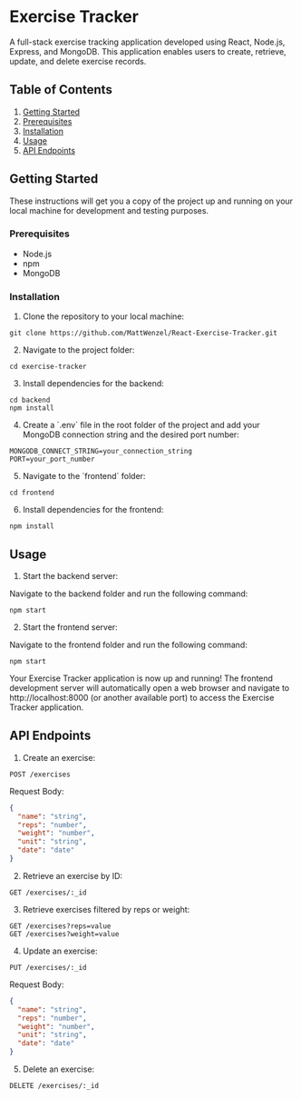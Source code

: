 # Exercise Tracker

A full-stack exercise tracking application developed using React, Node.js, Express, and MongoDB. This application enables users to create, retrieve, update, and delete exercise records.

## Table of Contents

1. [Getting Started](#getting-started)
2. [Prerequisites](#prerequisites)
3. [Installation](#installation)
4. [Usage](#usage)
5. [API Endpoints](#api-endpoints)

## Getting Started

These instructions will get you a copy of the project up and running on your local machine for development and testing purposes.

### Prerequisites

- Node.js
- npm
- MongoDB

### Installation

1. Clone the repository to your local machine:

```
git clone https://github.com/MattWenzel/React-Exercise-Tracker.git
```

2. Navigate to the project folder:

```
cd exercise-tracker
```

3. Install dependencies for the backend:

```
cd backend
npm install
```

4. Create a \`.env\` file in the root folder of the project and add your MongoDB connection string and the desired port number:

```
MONGODB_CONNECT_STRING=your_connection_string
PORT=your_port_number
```

5. Navigate to the \`frontend\` folder:

```
cd frontend
```

6. Install dependencies for the frontend:

```
npm install
```

## Usage

1. Start the backend server:

Navigate to the backend folder and run the following command:

```
npm start
```

2. Start the frontend server:

Navigate to the frontend folder and run the following command:

```
npm start
```

Your Exercise Tracker application is now up and running! The frontend development server will automatically open a web browser and navigate to http://localhost:8000 (or another available port) to access the Exercise Tracker application.

## API Endpoints

1. Create an exercise:

```
POST /exercises
```

Request Body:

```json
{
  "name": "string",
  "reps": "number",
  "weight": "number",
  "unit": "string",
  "date": "date"
}
```

2. Retrieve an exercise by ID:

```
GET /exercises/:_id
```

3. Retrieve exercises filtered by reps or weight:

```
GET /exercises?reps=value
GET /exercises?weight=value
```

4. Update an exercise:

```
PUT /exercises/:_id
```

Request Body:

```json
{
  "name": "string",
  "reps": "number",
  "weight": "number",
  "unit": "string",
  "date": "date"
}
```

5. Delete an exercise:

```
DELETE /exercises/:_id
```
